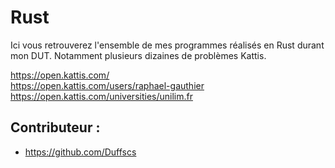 # Rust
Ici vous retrouverez l'ensemble de mes programmes réalisés en Rust durant mon DUT.
Notamment plusieurs dizaines de problèmes Kattis.

https://open.kattis.com/ <br />
https://open.kattis.com/users/raphael-gauthier <br />
https://open.kattis.com/universities/unilim.fr

## Contributeur :
- https://github.com/Duffscs
